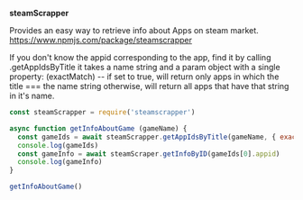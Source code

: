 **steamScrapper**

Provides an easy way to retrieve info about Apps on steam market.
https://www.npmjs.com/package/steamscrapper

If you don't know the appid corresponding to the app, find it by calling .getAppIdsByTitle
it takes a name string and a param object with a single property: (exactMatch) -- if set to true, will return only apps in which the title === the name string
otherwise, will return all apps that have that string in it's name.

```js
const steamScrapper = require('steamscrapper')

async function getInfoAboutGame (gameName) {
  const gameIds = await steamScrapper.getAppIdsByTitle(gameName, { exactMatch: true })
  console.log(gameIds)
  const gameInfo = await steamScraper.getInfoByID(gameIds[0].appid)
  console.log(gameInfo)
}

getInfoAboutGame()
```